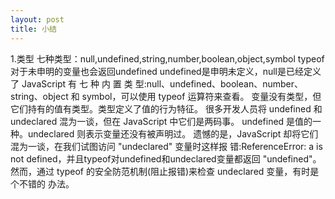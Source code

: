 ```yaml
---
layout: post
title: 小结
---
```


1.类型
七种类型：null,undefined,string,number,boolean,object,symbol
typeof 对于未申明的变量也会返回undefined
undefined是申明未定义，null是已经定义了
JavaScript 有 七 种 内 置 类 型:null、undefined、boolean、number、string、object 和
symbol，可以使用 typeof 运算符来查看。 变量没有类型，但它们持有的值有类型。类型定义了值的行为特征。
很多开发人员将 undefined 和 undeclared 混为一谈，但在 JavaScript 中它们是两码事。 undefined 是值的一种。undeclared 则表示变量还没有被声明过。
遗憾的是，JavaScript 却将它们混为一谈，在我们试图访问 "undeclared" 变量时这样报 错:ReferenceError: a is not defined，并且typeof对undefined和undeclared变量都返回 "undefined"。
然而，通过 typeof 的安全防范机制(阻止报错)来检查 undeclared 变量，有时是个不错的 办法。
